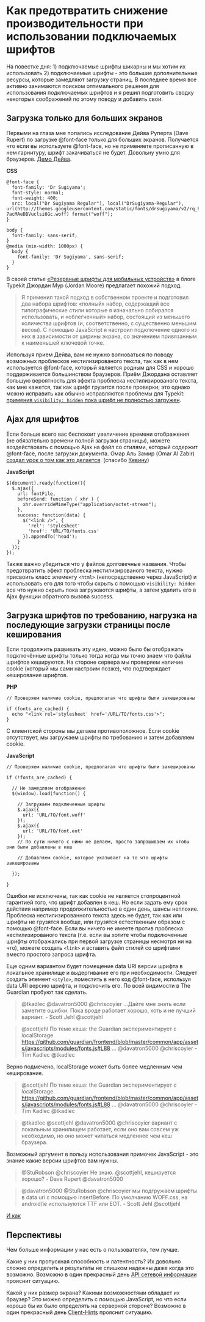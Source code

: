 # Как предотвратить снижение производительности при использовании подключаемых шрифтов

На повестке дня: 1) подключаемые шрифты шикарны и мы хотим их использовать 2) подключаемые шрифты - это большие дополнительные ресурсы, которые замедляют загрузку страниц. В последнее время все активно занимаются поиском оптимального решения для использования подключаемых шрифтов и я решил подготовить сводку некоторых соображений по этому поводу и добавить свои. 

## Загрузка только для больших экранов

Первыми на глаза мне попались исследование Дейва Руперта (Dave Rupert) по загрузке @font-face только для больших экранов. Получается что если вы используете @font-face, но не применяете прописанную в нем гарнитуру, шрифт закачиваться не будет. Довольну умно для браузеров. [Демо Дейва][1].

**CSS**

    @font-face {
      font-family: 'Dr Sugiyama';
      font-style: normal;
      font-weight: 400;
      src: local("Dr Sugiyama Regular"), local("DrSugiyama-Regular"), url(http://themes.googleusercontent.com/static/fonts/drsugiyama/v2/rq_8251Ifx6dE1Mq7bUM6brIa-7acMAeDBVuclsi6Gc.woff) format("woff");
    }

    body {
      font-family: sans-serif;
    }
    @media (min-width: 1000px) {
      body {
        font-family: 'Dr Sugiyama', sans-serif;
      }
    }

В своей статье [«Резервные шрифты для мобильных устройств»][2] в блоге Typekit Джордан Мур (Jordan Moore) предлагает похожий подход.

> Я применил такой подход в собственном проекте и подготовил два набора шрифтов: «полный» набор, содержащий все типографические стили которые я изначально собирался использовать, и «облегченный» набор, состоящий из меньшего количества шрифтов (и, соответственно, с существенно меньшим весом). С помощью JavaScript я настроил подключение одного из них в зависимости от ширины экрана, со значением привязанным к наименьшей ключевой точке. 

Используя прием Дейва, вам не нужно волноваться по поводу возможных проблесков нестилизированого текста, так как в нем используется @font-face, который является родным для CSS и хорошо поддерживается большинством браузеров. Приём Джордана оставляет большую вероятность для эфекта проблеска нестилизированого текста, как мне кажется, так как шрифт грузится после проверки; это однако можно исправить как обычно исправляются проблемы для Typekit: [применив `visibility: hidden` пока шрифт не полностью загружен][3]. 

## Ajax для шрифтов

Если больше всего вас беспокоит увеличение времени отображения (не обязательно времени полной загрузки страницы), можете воздействовать с помощью Ajax на файл со стилями, который содержит @font-face, после загрузки документа. Омар Аль Замир (Omar Al Zabir) [создал урок о том как это делается][4]. (спасибо [Кевину][5])

**JavaScript**

    $(document).ready(function(){
      $.ajax({
        url: fontFile,
        beforeSend: function ( xhr ) {
          xhr.overrideMimeType("application/octet-stream");
        },
        success: function(data) {
          $("<link />", {
            'rel': 'stylesheet'
            'href': 'URL/TO/fonts.css'
          }).appendTo('head');
        }
      });
    });

Также важно убедиться что у файлов долговечные названия. Чтобы предотвратить эфект проблеска нестилизированого текста, нужно присвоить класс элементу `<html>` (непосредственно через JavaScript) и использовать его для того чтобы скрыть с помощью `visibility: hidden` все что нужно скрыть пока загружаются шрифты, а затем удалить его в Ajax функции обратного вызова success. 

## Загрузка шрифтов по требованию, нагрузка на последующие загрузки страницы после кеширования

Если продолжить развивать эту идею, можно было бы отображать подключённые шрифты только тогда когда мы точно знаем что файлы шрифтов кешируются. На стороне сервера мы проверяем наличие cookie (который мы сами настроим позже), что подтверждает кеширование шрифтов. 

**PHP**

    // Проверяем наличие cookie, предполагая что шрифты были закешированы

    if (fonts_are_cached) {
      echo "<link rel='stylesheet' href='/URL/TO/fonts.css'>";
    }

С клиентской стороны мы делаем противоположное. Если cookie отсутствует, мы загружаем шрифты по требованию и затем добавляем cookie. 

**JavaScript**

    // Проверяем наличие cookie, предполагая что шрифты были закешированы

    if (!fonts_are_cached) {

      // Не замедляем отображение
      $(window).load(function() {

        // Загружаем подключенные шрифты
        $.ajax({
          url: 'URL/TO/font.woff'
        });
        $.ajax({
          url: 'URL/TO/font.eot'
        });
        // По сути ничего с ними не делаем, просто запрашиваем их чтобы они были добавлены в кеш 

        // Добавляем cookie, которое указывает на то что шрифты закешированы 

      });
  
    }

Ошибки не исключены, так как cookie не является стопроцентной гарантией того, что шрифт добавлен в кеш. Но если задать ему срок действия например продолжительностью в один день, шансы неплохие. Проблеска нестилизированного текста здесь не будет, так как или шрифты не грузятся вообще, или грузятся естественным образом с помощью @font-face. Если вы ничего не имеете против проблеска нестилизированого текста (т.е. если вы хотите чтобы подключенные шрифты отображались при первой загрузке страницы несмотря ни на что), можете создать `<link>` и вставить файл стилей со шрифтами вместо простого запроса шрифта. 

Еще одним вариантом будет помещение data URI версии шрифта в локальное хранилище и выдергивание его при необходимости. Следует создать элемент `<style>`, поместить в него код @font-face, используя data URI версию шрифта, и подключить его. По всей видимости в The Guardian пробуют так сделать.

> @tkadlec @davatron5000 @chriscoyier ...Дайте мне знать если заметите ошибки. Пока вроде работает хорошо, хоть и не лучший вариант. -  Scott Jehl @scottjehl

> @scottjehl По теме кеша: the Guardian экспериментирует с localStorage. https://github.com/guardian/frontend/blob/master/common/app/assets/javascripts/modules/fonts.js#L88 … @davatron5000 @chriscoyier -  Tim Kadlec @tkadlec

Верно подмечено, localStorage может быть более медленным чем кеширование.

> @scottjehl По теме кеша: the Guardian экспериментирует с localStorage. https://github.com/guardian/frontend/blob/master/common/app/assets/javascripts/modules/fonts.js#L88 … @davatron5000 @chriscoyier -  Tim Kadlec @tkadlec

> @tkadlec @scottjehl @davatron5000 @chriscoyier вариант с локальным хранилищем работает, если оно вам совсем уж необходимо, но оно может читаться медленнее чем кеш браузера.

Возможный аргумент в пользу использования примочек JavaScript - это знание какие версии шрифтов вам нужны.

> @StuRobson @chriscoyier Не знаю. @scottjehl, кешируется хорошо? -  Dave Rupert @davatron5000

> @davatron5000 @StuRobson @chriscoyier мы подгружаем шрифты в data uri с помощью insertBefore. По умолчанию WOFF.css, на android/ie используются TTF или EOT. -  Scott Jehl @scottjehl

[И как][6]

## Перспективы

Чем больше информации у нас есть о пользователях, тем лучше. 

Какие у них пропускная способность и латентность? Их довольно сложно определить и результаты не слишком надежны даже когда это возможно. Возможно в один прекрасный день [API сетевой информации][7] прояснит ситуацию. 

Какой у них размер экрана? Какими возможностями обладает их браузер? Это можно определить с помощью JavaScript, но что если хорошо бы их было определять на серверной стороне? Возможно в один прекрасный день [Client-Hints][8] прояснит ситуацию.

[1]: http://codepen.io/davatron5000/pen/nrfGA
[2]: http://blog.typekit.com/2013/04/17/fallback-fonts-on-mobile-devices/
[3]: http://blog.typekit.com/2010/10/29/font-events-controlling-the-fout/
[4]: http://www.codeproject.com/Articles/462209/Using-custom-font-without-slowing-down-page-load
[5]: https://twitter.com/ilikevests/status/324593491411873792
[6]: https://gist.github.com/scottjehl/5406853
[7]: http://www.w3.org/TR/netinfo-api/#the-networkinformation-interface
[8]: https://github.com/igrigorik/http-client-hints